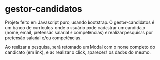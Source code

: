 # gestor-candidatos
Projeto feito em Javascript puro, usando bootstrap.
O gestor-candidatos é um banco de currículos, onde o usuário pode cadastrar um candidato (nome, email, pretensão salarial e competências) e realizar pesquisas por pretensão salarial e/ou competências.

Ao realizar a pesquisa, será retornado um Modal com o nome completo do candidato (em link), e ao realizar o click, aparecerá os dados do mesmo.
